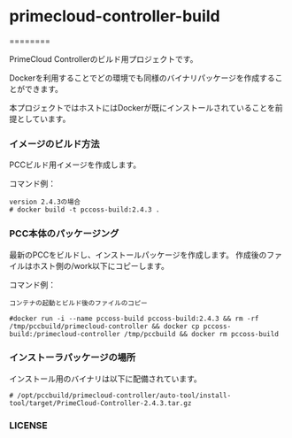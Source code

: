 # primecloud-controller-build

========

PrimeCloud Controllerのビルド用プロジェクトです。

Dockerを利用することでどの環境でも同様のバイナリパッケージを作成することができます。

本プロジェクトではホストにはDockerが既にインストールされていることを前提としています。



### イメージのビルド方法
PCCビルド用イメージを作成します。

コマンド例：
	
	version 2.4.3の場合
	# docker build -t pccoss-build:2.4.3 .

### PCC本体のパッケージング
最新のPCCをビルドし、インストールパッケージを作成します。
作成後のファイルはホスト側の/work以下にコピーします。

コマンド例：

	コンテナの起動とビルド後のファイルのコピー

	#docker run -i --name pccoss-build pccoss-build:2.4.3 && rm -rf /tmp/pccbuild/primecloud-controller && docker cp pccoss-build:/primecloud-controller /tmp/pccbuild && docker rm pccoss-build


### インストーラパッケージの場所
インストール用のバイナリは以下に配備されています。

	# /opt/pccbuild/primecloud-controller/auto-tool/install-tool/target/PrimeCloud-Controller-2.4.3.tar.gz

### LICENSE

